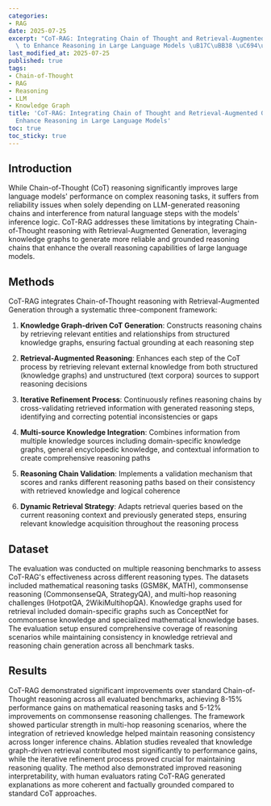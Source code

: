 ```yaml
---
categories:
- RAG
date: 2025-07-25
excerpt: "CoT-RAG: Integrating Chain of Thought and Retrieval-Augmented Generation\
  \ to Enhance Reasoning in Large Language Models \uB17C\uBB38 \uC694\uC57D"
last_modified_at: 2025-07-25
published: true
tags:
- Chain-of-Thought
- RAG
- Reasoning
- LLM
- Knowledge Graph
title: 'CoT-RAG: Integrating Chain of Thought and Retrieval-Augmented Generation to
  Enhance Reasoning in Large Language Models'
toc: true
toc_sticky: true
---
```


## Introduction

While Chain-of-Thought (CoT) reasoning significantly improves large language models' performance on complex reasoning tasks, it suffers from reliability issues when solely depending on LLM-generated reasoning chains and interference from natural language steps with the models' inference logic. CoT-RAG addresses these limitations by integrating Chain-of-Thought reasoning with Retrieval-Augmented Generation, leveraging knowledge graphs to generate more reliable and grounded reasoning chains that enhance the overall reasoning capabilities of large language models.

## Methods

CoT-RAG integrates Chain-of-Thought reasoning with Retrieval-Augmented Generation through a systematic three-component framework:

1. **Knowledge Graph-driven CoT Generation**: Constructs reasoning chains by retrieving relevant entities and relationships from structured knowledge graphs, ensuring factual grounding at each reasoning step

2. **Retrieval-Augmented Reasoning**: Enhances each step of the CoT process by retrieving relevant external knowledge from both structured (knowledge graphs) and unstructured (text corpora) sources to support reasoning decisions

3. **Iterative Refinement Process**: Continuously refines reasoning chains by cross-validating retrieved information with generated reasoning steps, identifying and correcting potential inconsistencies or gaps

4. **Multi-source Knowledge Integration**: Combines information from multiple knowledge sources including domain-specific knowledge graphs, general encyclopedic knowledge, and contextual information to create comprehensive reasoning paths

5. **Reasoning Chain Validation**: Implements a validation mechanism that scores and ranks different reasoning paths based on their consistency with retrieved knowledge and logical coherence

6. **Dynamic Retrieval Strategy**: Adapts retrieval queries based on the current reasoning context and previously generated steps, ensuring relevant knowledge acquisition throughout the reasoning process

## Dataset

The evaluation was conducted on multiple reasoning benchmarks to assess CoT-RAG's effectiveness across different reasoning types. The datasets included mathematical reasoning tasks (GSM8K, MATH), commonsense reasoning (CommonsenseQA, StrategyQA), and multi-hop reasoning challenges (HotpotQA, 2WikiMultihopQA). Knowledge graphs used for retrieval included domain-specific graphs such as ConceptNet for commonsense knowledge and specialized mathematical knowledge bases. The evaluation setup ensured comprehensive coverage of reasoning scenarios while maintaining consistency in knowledge retrieval and reasoning chain generation across all benchmark tasks.





## Results

CoT-RAG demonstrated significant improvements over standard Chain-of-Thought reasoning across all evaluated benchmarks, achieving 8-15% performance gains on mathematical reasoning tasks and 5-12% improvements on commonsense reasoning challenges. The framework showed particular strength in multi-hop reasoning scenarios, where the integration of retrieved knowledge helped maintain reasoning consistency across longer inference chains. Ablation studies revealed that knowledge graph-driven retrieval contributed most significantly to performance gains, while the iterative refinement process proved crucial for maintaining reasoning quality. The method also demonstrated improved reasoning interpretability, with human evaluators rating CoT-RAG generated explanations as more coherent and factually grounded compared to standard CoT approaches.